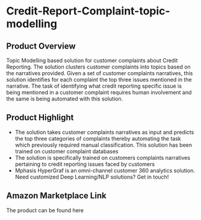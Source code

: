 # Credit-Report-Complaint-topic-modelling

## Product Overview
Topic Modelling based solution for customer complaints about Credit Reporting. The solution clusters customer complaints into topics based on the narratives provided. Given a set of customer complaints narratives, this solution identifies for each complaint the top three issues mentioned in the narrative. The task of identifying what credit reporting specific issue is being mentioned in a customer complaint requires human involvement and the same is being automated with this solution.

## Product Highlight
* The solution takes customer complaints narratives as input and predicts the top three categories of complaints thereby automating the task which previously required manual classification. This solution has been trained on customer complaint databases
* The solution is specifically trained on customers complaints narratives pertaining to credit reporting issues faced by customers
* Mphasis HyperGraf is an omni-channel customer 360 analytics solution. Need customized Deep Learning/NLP solutions? Get in touch!

## Amazon Marketplace Link
The product can be found here
